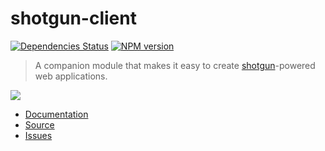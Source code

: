 # shotgun-client

[![Dependencies Status](https://gemnasium.com/chevex/shotgun-client.png)](https://gemnasium.com/chevex/shotgun-client)
[![NPM version](https://badge.fury.io/js/shotgun-client.png)](http://badge.fury.io/js/shotgun-client)

> A companion module that makes it easy to create [shotgun](https://github.com/chevex/shotgun)-powered web applications.

![](http://i.imgur.com/LH1bcwa.jpg)

- [Documentation](https://github.com/chevex/shotgun-client/wiki)
- [Source](https://github.com/chevex/shotgun-client)
- [Issues](https://github.com/chevex/shotgun-client/issues)
